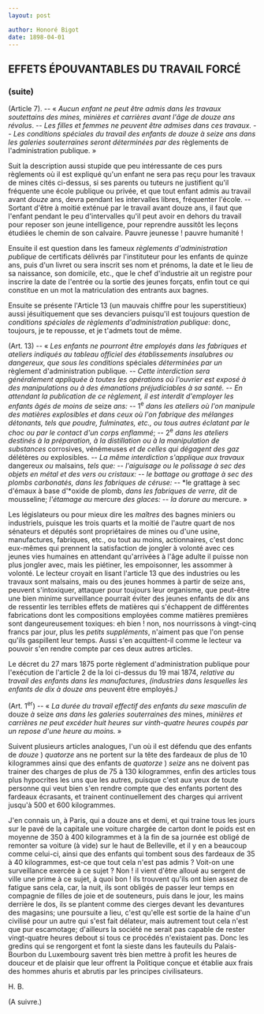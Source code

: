 ```yaml
---
layout: post

author: Honoré Bigot
date: 1898-04-01
---
```


## EFFETS ÉPOUVANTABLES DU TRAVAIL FORCÉ
### (suite)

(Article 7). -- &laquo; *Aucun enfant ne peut être admis dans les travaux soutettains des mines, minières et carrières avant l'âge de douze ans révolus*. -- *Les filles et femmes ne peuvent être admises dans ces travaux.* -- *Les conditions spéciales du travail des enfants de douze à seize ans dans les galeries souterraines seront déterminées par des* règlements de l'administration publique. &raquo;

Suit la description aussi stupide que peu intéressante de ces purs règlements où il est expliqué qu'un enfant ne sera pas reçu pour les travaux de mines cités ci-dessus, si ses parents ou tuteurs ne justifient qu'il fréquente une école publique ou privée, et que tout enfant admis au travail avant *douze* ans, devra pendant les intervalles libres, fréquenter l'école. -- Sortant d'être à moitié exténué par le travail avant douze ans, il faut que l'enfant pendant le peu d'intervalles qu'il peut avoir en dehors du travail pour reposer son jeune intelligence, pour reprendre aussitôt les leçons étudiées le chemin de son calvaire. Pauvre jeunesse ! pauvre humanité !

Ensuite il est question dans les fameux *règlements d'administration publique* de certificats délivrés par l'instituteur pour les enfants de quinze ans, puis d'un livret ou sera inscrit ses nom et prénoms, la date et le lieu de sa naissance, son domicile, etc., que le chef d'industrie ait un registre pour inscrire la date de l'entrée ou la sortie des jeunes forçats, enfin tout ce qui constitue en un mot la matriculation des entrants aux bagnes.

Ensuite se présente l'Article 13 (un mauvais chiffre pour les superstitieux) aussi jésuitiquement que ses devanciers puisqu'il est toujours question de *conditions spéciales de règlements d'administration publique*: donc, toujours, je te repousse, et je t'admets tout de même.

(Art. 13) -- &laquo; *Les enfants ne pourront être employés dans les fabriques et ateliers indiqués au tableau officiel des établissements insalubres ou dangereux, que sous les conditions* spéciales *déterminées par un* règlement d'administration publique. -- *Cette interdiction sera généralement appliquée à toutes les opérations où l'ouvrier est exposé à des manipulations ou à des émanations préjudiciables à sa santé.* -- *En attendant la publication de ce règlement, il est interdit d'employer les enfants âgés de moins de* seize *ans:* -- 1<sup>e</sup> *dans les ateliers où l'on manipule des matières explosibles et dans ceux où l'on fabrique des mélanges détonants, tels que poudre, fulminates, etc., ou tous autres éclatant par le choc ou par le contact d'un corps enflammé*; -- 2<sup>e</sup> *dans les ateliers destinés à la préparation, à la distillation ou à la manipulation de substances* corrosives, vénémeuses *et de celles qui dégagent des gaz* délétères *ou*  explosibles. -- *La même interdiction s'applique aux travaux* dangereux *ou* malsains, *tels que:* -- *l'aiguisage ou le polissage à sec des objets en métal et des vers ou cristaux:* -- *le battage ou grattage à sec des plombs carbonatés, dans les fabriques de céruse:* -- *le grattage à sec d'émaux à base d'*oxide de plomb, *dans les fabriques de verre, dit* de mousseline; *l'étamage au* mercure *des glaces:* -- *la dorure au* mercure. &raquo;

Les législateurs ou pour mieux dire les *maîtres* des bagnes miniers ou industriels, puisque les trois quarts et la moitié de l'autre quart de nos sénateurs et députés sont propriétaires de mines ou d'une usine, manufactures, fabriques, etc., ou tout au moins, actionnaires, c'est donc eux-mêmes qui prennent la satisfaction de jongler à volonté avec ces jeunes vies humaines en attendant qu'arrivées à l'âge adulte il puisse non plus jongler avec, mais les piétiner, les empoisonner, les assommer à volonté. Le lecteur croyait en lisant l'article 13 que des industries ou les travaux sont malsains, mais ou des jeunes hommes à partir de seize ans, peuvent s'intoxiquer, attaquer pour toujours leur organisme, que peut-être une bien minime surveillance pourrait éviter des jeunes enfants de dix ans de ressentir les terribles effets de matières qui s'échappent de différentes fabrications dont les compositions employées comme matières premières sont dangeureusement toxiques: eh bien ! non, nos nourrissons à vingt-cinq francs par jour, plus les *petits suppléments*, n'aiment pas que l'on pense qu'ils gaspillent leur temps. Aussi s'en acquittent-il comme le lecteur va pouvoir s'en rendre compte par ces deux autres articles.

Le décret du 27 mars 1875 porte règlement d'administration publique pour l'exécution de l'article 2 de la loi ci-dessus du 19 mai 1874, *relative au travail des enfants dans les manufactures*, *(industries dans lesquelles les enfants de dix à douze ans* peuvent être employés.*)*

(Art. 1<sup>er</sup>) -- &laquo; *La durée du travail effectif des enfants du sexe masculin de* douze *à* seize *ans dans les galeries souterraines des* mines, *minières et carrières ne peut excéder huit heures sur vinth-quatre heures coupés par un repose d'une heure au moins.* &raquo;

Suivent plusieurs articles analogues, l'un où il est défendu que des enfants de *douze* ) *quatorze* ans ne portent sur la tête des fardeaux de plus de 10 kilogrammes ainsi que des enfants de *quatorze* ) *seize* ans ne doivent pas trainer des charges de plus de 75 à 130 kilogrammes, enfin des articles tous plus hypocrites les uns que les autres, puisque c'est aux yeux de toute personne qui veut bien s'en rendre compte que des enfants portent des fardeaux écrasants, et trainent continuellement des charges qui arrivent jusqu'à 500 et 600 kilogrammes.

J'en connais un, à Paris, qui a douze ans et demi, et qui traine tous les jours sur le pavé de la capitale une voiture chargée de carton dont le poids est en moyenne de 350 à 400 kilogrammes et à la fin de sa journée est obligé de remonter sa voiture (à vide) sur le haut de Belleville, et il y en a beaucoup comme celui-ci, ainsi que des enfants qui tombent sous des fardeaux de 35 à 40 kilogrammes, est-ce que tout cela n'est pas admis ? Voit-on une surveillance exercée à ce sujet ? Non ! il vient d'être alloué au sergent de ville une prime à ce sujet, à quoi bon ! ils trouvent qu'ils ont bien assez de fatigue sans cela, car, la nuit, ils sont obligés de passer leur temps en compagnie de filles de joie et de souteneurs, puis dans le jour, les mains derrière le dos, ils se plantent comme des cierges devant les devantures des magasins; une poursuite a lieu, c'est qu'elle est sortie de la haine d'un civilisé pour un autre qui s'est fait délateur, mais autrement tout cela n'est que pur escamotage; d'ailleurs la société ne serait pas capable de rester vingt-quatre heures debout si tous ce procédés n'existaient pas. Donc les gredins qui se rengorgent et font la sieste dans les fauteuils du Palais-Bourbon du Luxembourg savent très bien mettre à profit les heures de douceur et de plaisir que leur offrent la Politique conçue et établie aux frais des hommes ahuris et abrutis par les principes civilisateurs.

H. B.

(A suivre.)